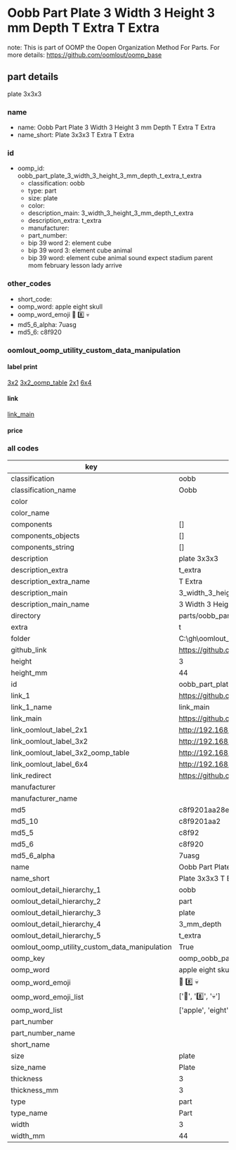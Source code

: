 # Oobb Part Plate 3 Width 3 Height 3 mm Depth T Extra T Extra  

note: This is part of OOMP the Oopen Organization Method For Parts. For more details: https://github.com/oomlout/oomp_base

##  part details
  



plate 3x3x3



### name
* name: Oobb Part Plate 3 Width 3 Height 3 mm Depth T Extra T Extra
* name_short: Plate 3x3x3 T Extra T Extra
### id
* oomp_id: oobb_part_plate_3_width_3_height_3_mm_depth_t_extra_t_extra
  * classification: oobb
  * type: part
  * size: plate
  * color: 
  * description_main: 3_width_3_height_3_mm_depth_t_extra
  * description_extra: t_extra
  * manufacturer: 
  * part_number: 
  * bip 39 word 2: element cube
  * bip 39 word 3: element cube animal
  * bip 39 word: element cube animal sound expect stadium parent mom february lesson lady arrive

### other_codes
* short_code: 
* oomp_word: apple eight skull
* oomp_word_emoji :apple: :eight: :skull:
* md5_6_alpha: 7uasg
* md5_6: c8f920






### oomlout_oomp_utility_custom_data_manipulation
#### label print
[3x2](http://192.168.1.245:1112/?label=oomp%207uasg)
[3x2_oomp_table](http://192.168.1.108:1112/?label=oomp%207uasg)
[2x1](http://192.168.1.242:1112/?label=oomp%207uasg)
[6x4](http://192.168.1.55:1112/?label=oomp%207uasg)    

#### link

[link_main](https://github.com/oomlout/oomlout_oobb_version_4_generated_parts/tree/main/navigation_oomp/oobb/part/plate/3_width_3_height_3_mm_depth_t_extra/t_extra/part)                              

#### price







### all codes 
| key | value |  
| --- | --- |  
| classification | oobb |  
| classification_name | Oobb |  
| color |  |  
| color_name |  |  
| components | [] |  
| components_objects | [] |  
| components_string | [] |  
| description | plate 3x3x3 |  
| description_extra | t_extra |  
| description_extra_name | T Extra |  
| description_main | 3_width_3_height_3_mm_depth_t_extra |  
| description_main_name | 3 Width 3 Height 3 mm Depth T Extra |  
| directory | parts/oobb_part_plate_3_width_3_height_3_mm_depth_t_extra_t_extra |  
| extra | t |  
| folder | C:\gh\oomlout_oobb_version_4_generated_parts\parts\oobb_part_plate_3_width_3_height_3_mm_depth_t_extra_t_extra |  
| github_link | https://github.com/oomlout/oomlout_oomp_part_src/tree/main/parts/oobb_part_plate_3_width_3_height_3_mm_depth_t_extra_t_extra |  
| height | 3 |  
| height_mm | 44 |  
| id | oobb_part_plate_3_width_3_height_3_mm_depth_t_extra_t_extra |  
| link_1 | https://github.com/oomlout/oomlout_oobb_version_4_generated_parts/tree/main/navigation_oomp/oobb/part/plate/3_width_3_height_3_mm_depth_t_extra/t_extra/part |  
| link_1_name | link_main |  
| link_main | https://github.com/oomlout/oomlout_oobb_version_4_generated_parts/tree/main/navigation_oomp/oobb/part/plate/3_width_3_height_3_mm_depth_t_extra/t_extra/part |  
| link_oomlout_label_2x1 | http://192.168.1.242:1112/?label=oomp%207uasg |  
| link_oomlout_label_3x2 | http://192.168.1.245:1112/?label=oomp%207uasg |  
| link_oomlout_label_3x2_oomp_table | http://192.168.1.108:1112/?label=oomp%207uasg |  
| link_oomlout_label_6x4 | http://192.168.1.55:1112/?label=oomp%207uasg |  
| link_redirect | https://github.com/oomlout/oomlout_oobb_version_4_generated_parts/tree/main/parts/oobb_plate_03_03_03_ex_t |  
| manufacturer |  |  
| manufacturer_name |  |  
| md5 | c8f9201aa28ed4074fa82cfc120d5a3d |  
| md5_10 | c8f9201aa2 |  
| md5_5 | c8f92 |  
| md5_6 | c8f920 |  
| md5_6_alpha | 7uasg |  
| name | Oobb Part Plate 3 Width 3 Height 3 mm Depth T Extra T Extra |  
| name_short | Plate 3x3x3 T Extra T Extra |  
| oomlout_detail_hierarchy_1 | oobb |  
| oomlout_detail_hierarchy_2 | part |  
| oomlout_detail_hierarchy_3 | plate |  
| oomlout_detail_hierarchy_4 | 3_mm_depth |  
| oomlout_detail_hierarchy_5 | t_extra |  
| oomlout_oomp_utility_custom_data_manipulation | True |  
| oomp_key | oomp_oobb_part_plate_3_width_3_height_3_mm_depth_t_extra_t_extra |  
| oomp_word | apple eight skull |  
| oomp_word_emoji | :apple: :eight: :skull: |  
| oomp_word_emoji_list | [':apple:', ':eight:', ':skull:'] |  
| oomp_word_list | ['apple', 'eight', 'skull'] |  
| part_number |  |  
| part_number_name |  |  
| short_name |  |  
| size | plate |  
| size_name | Plate |  
| thickness | 3 |  
| thickness_mm | 3 |  
| type | part |  
| type_name | Part |  
| width | 3 |  
| width_mm | 44 |  
